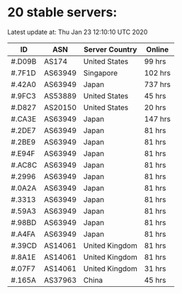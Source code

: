 # 20 stable servers:

Latest update at: Thu Jan 23 12:10:10 UTC 2020

| ID | ASN | Server Country | Online |
| -- | --- | -------------- | ------ |
| #.D09B | AS174 | United States | 99 hrs |
| #.7F1D | AS63949 | Singapore | 102 hrs |
| #.42A0 | AS63949 | Japan | 737 hrs |
| #.9FC3 | AS53889 | United States | 45 hrs |
| #.D827 | AS20150 | United States | 20 hrs |
| #.CA3E | AS63949 | Japan | 147 hrs |
| #.2DE7 | AS63949 | Japan | 81 hrs |
| #.2BE9 | AS63949 | Japan | 81 hrs |
| #.E94F | AS63949 | Japan | 81 hrs |
| #.AC8C | AS63949 | Japan | 81 hrs |
| #.2996 | AS63949 | Japan | 81 hrs |
| #.0A2A | AS63949 | Japan | 81 hrs |
| #.3313 | AS63949 | Japan | 81 hrs |
| #.59A3 | AS63949 | Japan | 81 hrs |
| #.98BD | AS63949 | Japan | 81 hrs |
| #.A4FA | AS63949 | Japan | 81 hrs |
| #.39CD | AS14061 | United Kingdom | 81 hrs |
| #.8A1E | AS14061 | United Kingdom | 81 hrs |
| #.07F7 | AS14061 | United Kingdom | 31 hrs |
| #.165A | AS37963 | China | 45 hrs |

